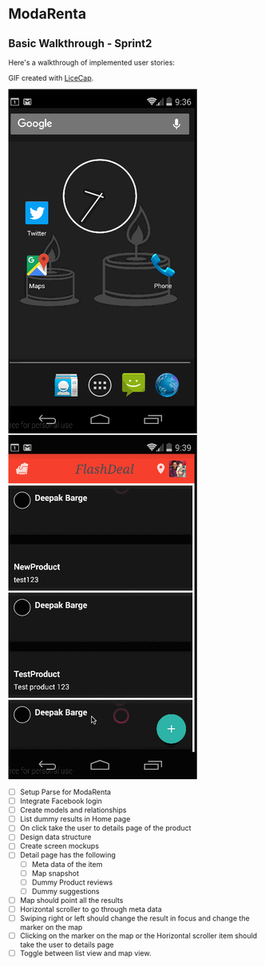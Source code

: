 # ModaRenta
## Basic Walkthrough - Sprint2

Here's a walkthrough of implemented user stories:

GIF created with [LiceCap](http://www.cockos.com/licecap/).

![demo](sprint2-1.gif)
![demo](sprint2-2.gif)

* [ ] Setup Parse for ModaRenta
* [ ] Integrate Facebook login
* [ ] Create models and relationships
* [ ] List dummy results in Home page
* [ ] On click take the user to details page of the product
* [ ] Design data structure
* [ ] Create screen mockups
* [ ] Detail page has the following
	* [ ] Meta data of the item
	* [ ] Map snapshot
	* [ ] Dummy Product reviews
	* [ ] Dummy suggestions
* [ ] Map should point all the results
* [ ] Horizontal scroller to go through meta data
* [ ] Swiping right or left should change the result in focus and change the marker on the map
* [ ] Clicking on the marker on the map or the Horizontal scroller item should take the user to details page
* [ ] Toggle between list view and map view.
